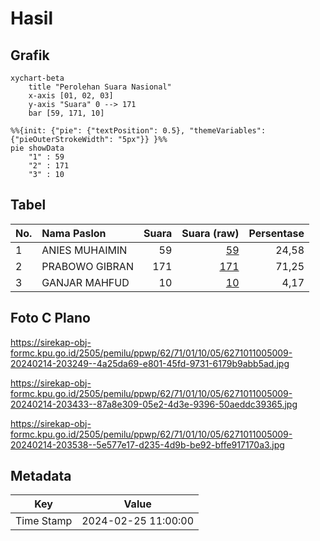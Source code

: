 # Hasil

## Grafik

```mermaid
xychart-beta
    title "Perolehan Suara Nasional"
    x-axis [01, 02, 03]
    y-axis "Suara" 0 --> 171
    bar [59, 171, 10]
```

```mermaid
%%{init: {"pie": {"textPosition": 0.5}, "themeVariables": {"pieOuterStrokeWidth": "5px"}} }%%
pie showData
    "1" : 59
    "2" : 171
    "3" : 10
```

## Tabel

| No. | Nama Paslon    | Suara | Suara (raw) | Persentase |
|:--- |:-------------- | -----:| -----------:| ----------:|
| 1   | ANIES MUHAIMIN | 59    | [59][p-1]   | 24,58      |
| 2   | PRABOWO GIBRAN | 171   | [171][p-2]  | 71,25      |
| 3   | GANJAR MAHFUD  | 10    | [10][p-3]   | 4,17       |


[p-1]: https://github.com/gigit-pemilu/pemilu-2024/blob/main/pilpres/hitung-suara/sub/62-kalimantan-tengah/sub/71-kota-palangkaraya/sub/01-pahandut/sub/1005-pahandut-seberang/sub/009-tps/sub/paslon-1.txt
[p-2]: https://github.com/gigit-pemilu/pemilu-2024/blob/main/pilpres/hitung-suara/sub/62-kalimantan-tengah/sub/71-kota-palangkaraya/sub/01-pahandut/sub/1005-pahandut-seberang/sub/009-tps/sub/paslon-2.txt
[p-3]: https://github.com/gigit-pemilu/pemilu-2024/blob/main/pilpres/hitung-suara/sub/62-kalimantan-tengah/sub/71-kota-palangkaraya/sub/01-pahandut/sub/1005-pahandut-seberang/sub/009-tps/sub/paslon-3.txt

## Foto C Plano

https://sirekap-obj-formc.kpu.go.id/2505/pemilu/ppwp/62/71/01/10/05/6271011005009-20240214-203249--4a25da69-e801-45fd-9731-6179b9abb5ad.jpg

https://sirekap-obj-formc.kpu.go.id/2505/pemilu/ppwp/62/71/01/10/05/6271011005009-20240214-203433--87a8e309-05e2-4d3e-9396-50aeddc39365.jpg

https://sirekap-obj-formc.kpu.go.id/2505/pemilu/ppwp/62/71/01/10/05/6271011005009-20240214-203538--5e577e17-d235-4d9b-be92-bffe917170a3.jpg


## Metadata

| Key        | Value               |
| ---------- | ------------------- |
| Time Stamp | 2024-02-25 11:00:00 |



